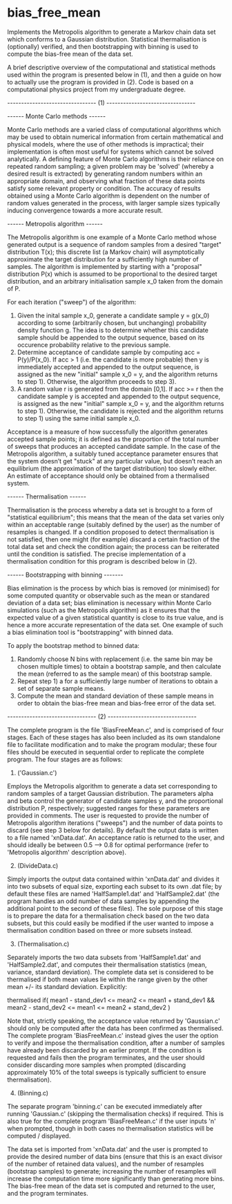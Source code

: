 # bias_free_mean
Implements the Metropolis algorithm to generate a Markov chain data set which conforms to a Gaussian distribution. Statistical thermalisation is (optionally) verified, and then
bootstrapping with binning is used to compute the bias-free mean of the data set.

A brief descriptive overview of the computational and statistical methods used within the program is presented below in (1), and then a guide on how to actually use the 
program is provided in (2). Code is based on a computational physics project from my undergraduate degree.

-------------------------------- (1) --------------------------------


------ Monte Carlo methods ------

Monte Carlo methods are a varied class of computational algorithms which may be used to obtain numerical information from certain mathematical and physical models, where the use 
of other methods is impractical; their implementation is often most useful for systems which cannot be solved analytically. A defining feature of Monte Carlo algorithms is their 
reliance on repeated random sampling; a given problem may be 'solved' (whereby a desired result is extracted) by generating random numbers within an appropriate domain, and
observing what fraction of these data points satisfy some relevant property or condition. The accuracy of results obtained using a Monte Carlo algorithm is dependent on 
the number of random values generated in the process, with larger sample sizes typically inducing convergence towards a more accurate result.


------ Metropolis algorithm ------ 

The Metropolis algorithm is one example of a Monte Carlo method whose generated output is a sequence of random samples from a desired "target" distribution T(x); this 
discrete list (a Markov chain) will asymptotically approximate the target distribution for a sufficiently high number of samples. The algorithm is implemented by starting 
with a "proposal" distribution P(x) which is assumed to be proportional to the desired target distribution, and an arbitrary initialisation sample x_0 taken from the 
domain of P.

For each iteration ("sweep") of the algorithm:
1) Given the inital sample x_0, generate a candidate sample y = g(x_0) according to some (arbitrarily chosen, but unchanging) probability density function g. The idea is to 
	determine whether this candidate sample should be appended to the output sequence, based on its occurence probability relative to the previous sample.
2) Determine acceptance of candidate sample by computing acc = P(y)/P(x_0). If acc > 1 (i.e. the candidate is more probable) then y is immediately accepted and appended 
to the output sequence, is assigned as the new "initial" sample x_0 = y, and the algorithm returns to step 1). Otherwise, the algorithm proceeds to step 3).
3) A random value r is generated from the domain [0,1]. If acc >= r then the candidate sample y is accepted and appended to the output sequence, is assigned as the new "initial" 
	sample x_0 = y, and the algorithm returns to step 1). Otherwise, the candidate is rejected and the algorithm returns to step 1) using the same initial sample x_0.

Acceptance is a measure of how successfully the algorithm generates accepted sample points; it is defined as the proportion of the total number of sweeps that produces 
an accepted candidate sample. In the case of the Metropolis algorithm, a suitably tuned acceptance parameter ensures that the system doesn’t get "stuck" at any particular 
value, but doesn’t reach an equilibrium (the approximation of the target distribution) too slowly either. An estimate of acceptance should only be obtained from 
a thermalised system.   


------ Thermalisation ------

Thermalisation is the process whereby a data set is brought to a form of "statistical equilibrium"; this means that the mean of the data set varies only within an 
acceptable range (suitably defined by the user) as the number of resamples is changed. If a condition proposed to detect thermalisation is not satisfied, then one might 
(for example) discard a certain fraction of the total data set and check the condition again; the process can be reiterated until the condition is satisfied. The precise
implementation of a thermalisation condition for this program is described below in (2).


------ Bootstrapping with binning -------

Bias elimination is the process by which bias is removed (or minimised) for some computed quantity or observable such as the mean or standared deviation of a data set; bias
elimination is necessary within Monte Carlo simulations (such as the Metropolis algorithm) as it ensures that the expected value of a given statistical quantity is close to 
its true value, and is hence a more accurate representation of the data set. One example of such a bias elimination tool is "bootstrapping" with binned data. 

To apply the bootstrap method to binned data: 
1) Randomly choose N bins with replacement (i.e. the same bin may be chosen multiple times) to obtain a bootstrap sample, and then calculate the mean (referred to as the 
  sample mean) of this bootstrap sample. 
2) Repeat step 1) a for a sufficiently large number of iterations to obtain a set of separate sample means.
3) Compute the mean and standard deviation of these sample means in order to obtain the bias-free mean and bias-free error of the data set.



-------------------------------- (2) --------------------------------

The complete program is the file 'BiasFreeMean.c', and is comprised of four stages. Each of these stages has also been included as its own standalone file to facilitate
modification and to make the program modular; these four files should be executed in sequential order to replicate the complete program. The four stages are as follows:

1) ('Gaussian.c') 

Employs the Metropolis algorithm to generate a data set corresponding to random samples of a target Gaussian distribution. The parameters alpha and beta control the generator 
of candidate samples y, and the proportional distribution P, respectively; suggested ranges for these parameters are provided in comments. The user is requested to provide the 
number of Metropolis algorithm iterations ("sweeps") and the number of data points to discard (see step 3 below for details). By default the output data is written to a file 
named 'xnData.dat'. An acceptance ratio is returned to the user, and should ideally be between 0.5 --> 0.8 for optimal performance (refer to 'Metropolis algorithm' description
above). 

2) (DivideData.c) 

Simply imports the output data contained within 'xnData.dat' and divides it into two subsets of equal size, exporting each subset to its own .dat file; by default these files
are named 'HalfSample1.dat' and 'HalfSample2.dat' (the program handles an odd number of data samples by appending the additional point to the second of these files). The sole
purpose of this stage is to prepare the data for a thermalisation check based on the two data subsets, but this could easily be modified if the user wanted to impose a
thermalisation condition based on three or more subsets instead.

3) (Thermalisation.c)
 
Separately imports the two data subsets from 'HalfSample1.dat' and 'HalfSample2.dat', and computes their thermalisation statistics (mean, variance, standard deviation). The
complete data set is considered to be thermalised if both mean values lie within the range given by the other mean +/- its standard deviation. Explicitly:

thermalised if( mean1 - stand_dev1 <= mean2 <= mean1 + stand_dev1  &&  mean2 - stand_dev2 <= mean1 <= mean2 + stand_dev2 )

Note that, strictly speaking, the acceptance value returned by 'Gaussian.c' should only be computed after the data has been confirmed as thermalised. The complete program
'BiasFreeMean.c' instead gives the user the option to verify and impose the thermalisation condition, after a number of samples have already been discarded by an earlier prompt. 
If the condition is requested and fails then the program terminates, and the user should consider discarding more samples when prompted (discarding approximately 10% of the 
total sweeps is typically sufficient to ensure thermalisation). 

4) (Binning.c)

The separate program 'binning.c' can be executed immediately after running 'Gaussian.c' (skipping the thermalisation checks) if required. This is also true for the complete
program 'BiasFreeMean.c' if the user inputs 'n' when prompted, though in both cases no thermalisation statistics will be computed / displayed.
 
The data set is imported from 'xnData.dat' and the user is prompted to provide the desired number of data bins (ensure that this is an exact divisor of the number of retained
data values), and the number of resamples (bootstrap samples) to generate; increasing the number of resamples will increase the computation time more significantly than
generating more bins. The bias-free mean of the data set is computed and returned to the user, and the program terminates.
